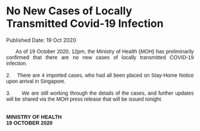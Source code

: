 <html>
    <meta http-equiv="Content-Type" content="text/html; charset=utf-8"/>
    <meta charset="utf-8"/>
    <title>No New Cases of Locally Transmitted Covid-19 Infection</title>
    <body><h1>No New Cases of Locally Transmitted Covid-19 Infection</h1>
    <p>Published Date: 19 Oct 2020</p> <p style="text-align: justify;"><span style="font-family: Arial;"><span style="font-size: 14px;">&nbsp; &nbsp; &nbsp; As of 19 October 2020, 12pm, the Ministry of Health (MOH) has preliminarily confirmed that there are no new cases of locally transmitted COVID-19 infection.&nbsp;&nbsp;<br><br>2.&nbsp; &nbsp; There are 4 imported cases, who had all been placed on Stay-Home Notice upon arrival in Singapore.&nbsp;<br><br>3.&nbsp; &nbsp; &nbsp; We are still working through the details of the cases, and further updates will be shared via the MOH press release that will be issued tonight.&nbsp;<br><br><br><strong>MINISTRY OF HEALTH<br>19 OCTOBER 2020</strong></span></span></p></body>
</html>